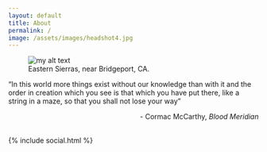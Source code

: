 ```yaml
---
layout: default
title: About
permalink: /
image: /assets/images/headshot4.jpg
---
```

<!-- ![Placeholder](/assets/images/homepage.jpeg) -->
<figure>
  <img src="{{site.url}}/assets/images/homepage.jpeg" alt="my alt text"/>
  <figcaption>Eastern Sierras, near Bridgeport, CA.</figcaption>
</figure>

<!-- <br> -->

“In this world more things exist without our knowledge than with it and the order in creation which you see is that which you have put there, like a string in a maze, so that you shall not lose your way” 
<div style="text-align: right"> - Cormac McCarthy, <i> Blood Meridian </i> </div>

<br>

{% include social.html %}